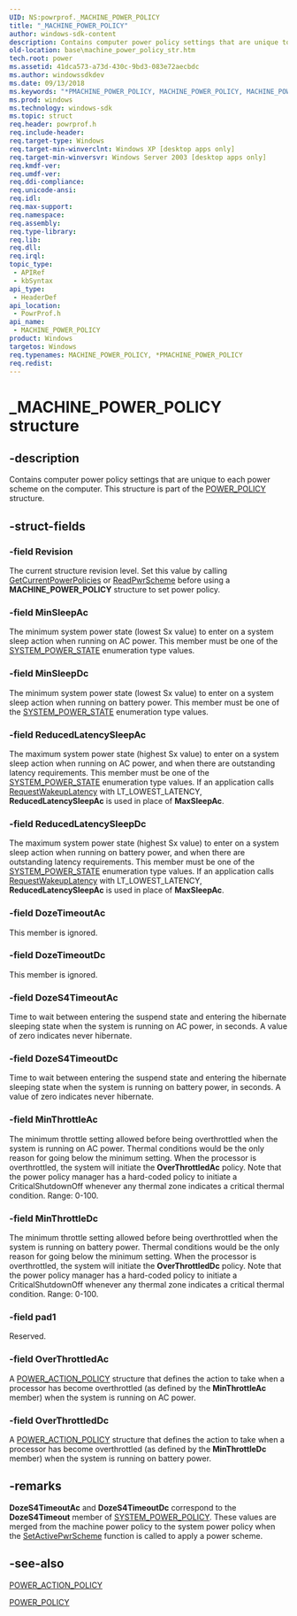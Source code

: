 ```yaml
---
UID: NS:powrprof._MACHINE_POWER_POLICY
title: "_MACHINE_POWER_POLICY"
author: windows-sdk-content
description: Contains computer power policy settings that are unique to each power scheme on the computer.
old-location: base\machine_power_policy_str.htm
tech.root: power
ms.assetid: 41dca573-a73d-430c-9bd3-083e72aecbdc
ms.author: windowssdkdev
ms.date: 09/13/2018
ms.keywords: "*PMACHINE_POWER_POLICY, MACHINE_POWER_POLICY, MACHINE_POWER_POLICY structure, PMACHINE_POWER_POLICY, PMACHINE_POWER_POLICY structure pointer, _MACHINE_POWER_POLICY, _win32_machine_power_policy_str, base.machine_power_policy_str, powrprof/MACHINE_POWER_POLICY, powrprof/PMACHINE_POWER_POLICY"
ms.prod: windows
ms.technology: windows-sdk
ms.topic: struct
req.header: powrprof.h
req.include-header: 
req.target-type: Windows
req.target-min-winverclnt: Windows XP [desktop apps only]
req.target-min-winversvr: Windows Server 2003 [desktop apps only]
req.kmdf-ver: 
req.umdf-ver: 
req.ddi-compliance: 
req.unicode-ansi: 
req.idl: 
req.max-support: 
req.namespace: 
req.assembly: 
req.type-library: 
req.lib: 
req.dll: 
req.irql: 
topic_type:
 - APIRef
 - kbSyntax
api_type:
 - HeaderDef
api_location:
 - PowrProf.h
api_name:
 - MACHINE_POWER_POLICY
product: Windows
targetos: Windows
req.typenames: MACHINE_POWER_POLICY, *PMACHINE_POWER_POLICY
req.redist: 
---
```


# _MACHINE_POWER_POLICY structure


## -description


Contains computer power policy settings that are unique to each power scheme on the computer. This structure is part of the 
<a href="https://msdn.microsoft.com/ba49fca6-04b6-4627-a653-07c3fc0dab22">POWER_POLICY</a> structure.


## -struct-fields




### -field Revision

The current structure revision level. Set this value by calling <a href="https://msdn.microsoft.com/9a834fb6-35ae-4d36-885c-0d81cd39e9a6">GetCurrentPowerPolicies</a> or  <a href="https://msdn.microsoft.com/a8d93820-b652-4358-8039-8987fac95dca">ReadPwrScheme</a> before using a <b>MACHINE_POWER_POLICY</b> structure to set power policy.


### -field MinSleepAc

The minimum system power state (lowest Sx value) to enter on a system sleep action when running on AC power. This member must be one of the 
<a href="https://msdn.microsoft.com/57436a4b-0d18-4f7e-8dc0-fc5e68b44e7d">SYSTEM_POWER_STATE</a> enumeration type values.


### -field MinSleepDc

The minimum system power state (lowest Sx value) to enter on a system sleep action when running on battery power. This member must be one of the 
<a href="https://msdn.microsoft.com/57436a4b-0d18-4f7e-8dc0-fc5e68b44e7d">SYSTEM_POWER_STATE</a> enumeration type values.


### -field ReducedLatencySleepAc

The maximum system power state (highest Sx value) to enter on a system sleep action when running on AC power, and when there are outstanding latency requirements. This member must be one of the 
<a href="https://msdn.microsoft.com/57436a4b-0d18-4f7e-8dc0-fc5e68b44e7d">SYSTEM_POWER_STATE</a> enumeration type values. If an application calls 
<a href="https://msdn.microsoft.com/f30fdfb6-dc7e-47fd-93ad-36655e65d0ae">RequestWakeupLatency</a> with LT_LOWEST_LATENCY, <b>ReducedLatencySleepAc</b> is used in place of <b>MaxSleepAc</b>.


### -field ReducedLatencySleepDc

The maximum system power state (highest Sx value) to enter on a system sleep action when running on battery power, and when there are outstanding latency requirements. This member must be one of the 
<a href="https://msdn.microsoft.com/57436a4b-0d18-4f7e-8dc0-fc5e68b44e7d">SYSTEM_POWER_STATE</a> enumeration type values. If an application calls 
<a href="https://msdn.microsoft.com/f30fdfb6-dc7e-47fd-93ad-36655e65d0ae">RequestWakeupLatency</a> with LT_LOWEST_LATENCY, <b>ReducedLatencySleepAc</b> is used in place of <b>MaxSleepAc</b>.


### -field DozeTimeoutAc

This member is ignored.


### -field DozeTimeoutDc

This member is ignored.


### -field DozeS4TimeoutAc

Time to wait between entering the suspend state and entering the hibernate sleeping state when the system is running on AC power, in seconds. A value of zero indicates never hibernate.


### -field DozeS4TimeoutDc

Time to wait between entering the suspend state and entering the hibernate sleeping state when the system is running on battery power, in seconds. A value of zero indicates never hibernate.


### -field MinThrottleAc

The minimum throttle setting allowed before being overthrottled when the system is running on AC power. Thermal conditions would be the only reason for going below the minimum setting. When the processor is overthrottled, the system will initiate the <b>OverThrottledAc</b> policy. Note that the power policy manager has a hard-coded policy to initiate a CriticalShutdownOff whenever any thermal zone indicates a critical thermal condition. Range: 0-100.


### -field MinThrottleDc

The minimum throttle setting allowed before being overthrottled when the system is running on battery power. Thermal conditions would be the only reason for going below the minimum setting. When the processor is overthrottled, the system will initiate the <b>OverThrottledDc</b> policy. Note that the power policy manager has a hard-coded policy to initiate a CriticalShutdownOff whenever any thermal zone indicates a critical thermal condition. Range: 0-100.


### -field pad1

Reserved.


### -field OverThrottledAc

A 
<a href="https://msdn.microsoft.com/70739f46-54be-4748-8993-ffee3b2a8b6c">POWER_ACTION_POLICY</a> structure that defines the action to take when a processor has become overthrottled (as defined by the <b>MinThrottleAc</b> member) when the system is running on AC power.


### -field OverThrottledDc

A 
<a href="https://msdn.microsoft.com/70739f46-54be-4748-8993-ffee3b2a8b6c">POWER_ACTION_POLICY</a> structure that defines the action to take when a processor has become overthrottled (as defined by the <b>MinThrottleDc</b> member) when the system is running on battery power.


## -remarks



<b>DozeS4TimeoutAc</b> and <b>DozeS4TimeoutDc</b>  correspond to the <b>DozeS4Timeout</b> member of <a href="https://msdn.microsoft.com/0e73e94d-e529-46fb-b3e5-a79ba2c05713">SYSTEM_POWER_POLICY</a>. These values are merged from the machine power policy to the system power policy when the <a href="https://msdn.microsoft.com/f449ff0d-5c22-4c6d-8c88-dc18258a8c6d">SetActivePwrScheme</a> function is called to apply a power scheme.




## -see-also




<a href="https://msdn.microsoft.com/70739f46-54be-4748-8993-ffee3b2a8b6c">POWER_ACTION_POLICY</a>



<a href="https://msdn.microsoft.com/ba49fca6-04b6-4627-a653-07c3fc0dab22">POWER_POLICY</a>
 

 

